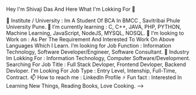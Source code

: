 Hey I'm Shivaji Das And Here What I'm Lokking For 👋

🔭 Institute / University : Im A Student Of BCA In BMCC , Savitribai Phule University Pune.
🌱 I’m currently learning : C, C++, JAVA, PHP, PYTHON, Machine Learning, JavaScript, NodeJS, MYSQL, NOSQL.
👯 I’m looking to Work on : As Per The Requirement And Interested To Work On Above Languages Which I Learn.
I’m looking for Job Function : Information Technology, Software Developer/Engineer, Software Consultant.
💬 Industry Im Lokking For : Information Technology, Computer Software/Development.
Searching For Job Title : Full Stack Devloper, Frontend Devloper, Backend Devloper.
I'm Looking For Job Type : Entry Level, Intenship, Full-Time, Contract.
📫 How to reach me : LinkedIn Profile
⚡ Fun fact : Interested In Learning New Things, Reading Books, Love Cooking. -->


<!--
. -->
